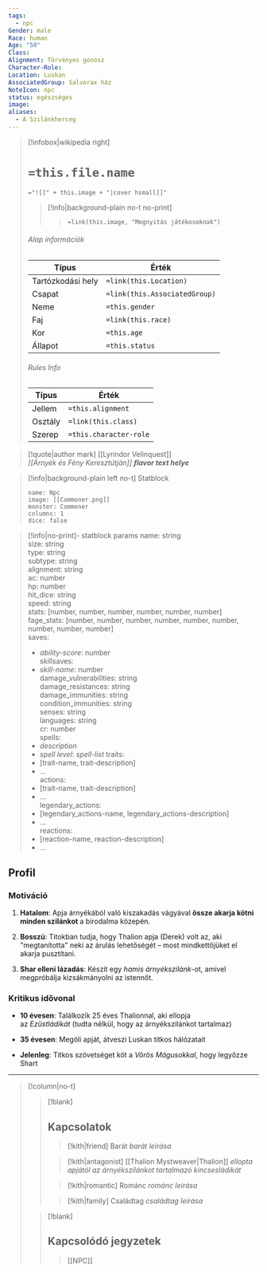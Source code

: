 ```yaml
---
tags:
  - npc
Gender: male
Race: human
Age: "50"
Class: 
Alignment: Törvényes gonosz
Character-Role: 
Location: Luskan
AssociatedGroup: Salvorax ház
NoteIcon: npc
status: egészséges
image: 
aliases:
  - A Szilánkherceg
---
```


> [!infobox|wikipedia right]
> # `=this.file.name`
> `="![[" + this.image + "|cover hsmall]]"`
>> [!info|background-plain no-t no-print]
>>>  `=link(this.image, "Megnyitás játékosoknak")`
> ###### Alap információk
> Típus |  Érték |
> ---|---|
> Tartózkodási hely | `=link(this.Location)` |
> Csapat | `=link(this.AssociatedGroup)` |
> Neme | `=this.gender` |
> Faj | `=link(this.race)` |
> Kor | `=this.age` |
> Állapot | `=this.status` |
> ###### Rules Info
> Típus |  Érték |
> ---|---|
> Jellem | `=this.alignment` |
> Osztály | `=link(this.class)` |
> Szerep | `=this.character-role` |

>[!quote|author mark] [[Lyrindor Velinquest]]<br>*[[Árnyék és Fény Keresztútján]]*
>***flavor text helye***

> [!info|background-plain left no-t] Statblock
> ```statblock
> name: Npc
> image: [[Commoner.png]]
> monster: Commoner
> columns: 1
> dice: false
> ```

> [!info|no-print]- statblock params
>  name: string  
> size: string  
> type: string  
> subtype: string  
> alignment: string  
> ac: number  
> hp: number  
> hit_dice: string  
> speed: string  
> stats: [number, number, number, number, number, number]  
> fage_stats: [number, number, number, number, number, number, number, number, number]  
> saves:  
> - *ability-score*: number  
> skillsaves:  
> - *skill-name*: number  
> damage_vulnerabilities: string  
> damage_resistances: string  
> damage_immunities: string  
> condition_immunities: string  
> senses: string  
> languages: string  
> cr: number  
> spells:  
> - *description*
> - *spell level*: *spell-list*
> traits:  
> - [trait-name, trait-description]  
> - ...  
> actions:  
> - [trait-name, trait-description]  
> - ...  
> legendary_actions:  
> - [legendary_actions-name, legendary_actions-description]  
> - ...  
> reactions:  
> - [reaction-name, reaction-description]  
> - ...

## Profil
### **Motiváció**

1. **Hatalom**: Apja árnyékából való kiszakadás vágyával **össze akarja kötni minden szilánkot** a birodalma közepén.
    
2. **Bosszú**: Titokban tudja, hogy Thalion apja (Derek) volt az, aki "megtanította" neki az árulás lehetőségét – most mindkettőjüket el akarja pusztítani.
    
3. **Shar elleni lázadás**: Készít egy _hamis árnyékszilánk_-ot, amivel megpróbálja kizsákmányolni az istennőt.
    

### **Kritikus idővonal**

- **10 évesen**: Találkozik 25 éves Thalionnal, aki ellopja az _Ezüstládikát_ (tudta nélkül, hogy az árnyékszilánkot tartalmaz)
    
- **35 évesen**: Megöli apját, átveszi Luskan titkos hálózatait
    
- **Jelenleg**: Titkos szövetséget köt a _Vörös Mágusokkal_, hogy legyőzze Shart


---
> [!column|no-t]
>
>> [!blank]
>> ## Kapcsolatok
>>> [!kith|friend] Barát _barát leírása_
>>
>>> [!kith|antagonist] [[Thalion Mystweaver|Thalion]] _ellopta apjától az árnyékszilánkot tartalmazó kincsesládikát_
>>
>>> [!kith|romantic] Románc _románc leírása_
>>
>>> [!kith|family] Családtag _családtag leírása_
>
>> [!blank]
>> ## **Kapcsolódó jegyzetek**
>>> [[NPC]]